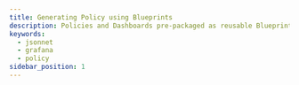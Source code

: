 ```yaml
---
title: Generating Policy using Blueprints
description: Policies and Dashboards pre-packaged as reusable Blueprints
keywords:
  - jsonnet
  - grafana
  - policy
sidebar_position: 1
---
```

